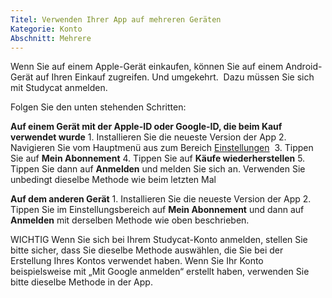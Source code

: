 ```yaml
---
Titel: Verwenden Ihrer App auf mehreren Geräten
Kategorie: Konto
Abschnitt: Mehrere 
---
```

Wenn Sie auf einem Apple-Gerät einkaufen, können Sie auf einem Android-Gerät auf Ihren Einkauf zugreifen. Und umgekehrt.  Dazu müssen Sie sich mit Studycat anmelden. 

Folgen Sie den unten stehenden Schritten:

**Auf einem Gerät mit der Apple-ID oder Google-ID, die beim Kauf verwendet wurde** 
1\. Installieren Sie die neueste Version der App 
2\. Navigieren Sie vom Hauptmenü aus zum Bereich [Einstellungen](https://help.Studycat.com/hc/en-us/articles/34518228622105)  
3\. Tippen Sie auf **Mein Abonnement** 
4\. Tippen Sie auf **Käufe wiederherstellen** 
5\. Tippen Sie dann auf **Anmelden** und melden Sie sich an. Verwenden Sie unbedingt dieselbe Methode wie beim letzten Mal

**Auf dem anderen Gerät** 
1\. Installieren Sie die neueste Version der App 
2\. Tippen Sie im Einstellungsbereich auf **Mein Abonnement** und dann auf **Anmelden** mit derselben Methode wie oben beschrieben.

WICHTIG
Wenn Sie sich bei Ihrem Studycat-Konto anmelden, stellen Sie bitte sicher, dass Sie dieselbe Methode auswählen, die Sie bei der Erstellung Ihres Kontos verwendet haben. Wenn Sie Ihr Konto beispielsweise mit „Mit Google anmelden“ erstellt haben, verwenden Sie bitte dieselbe Methode in der App.